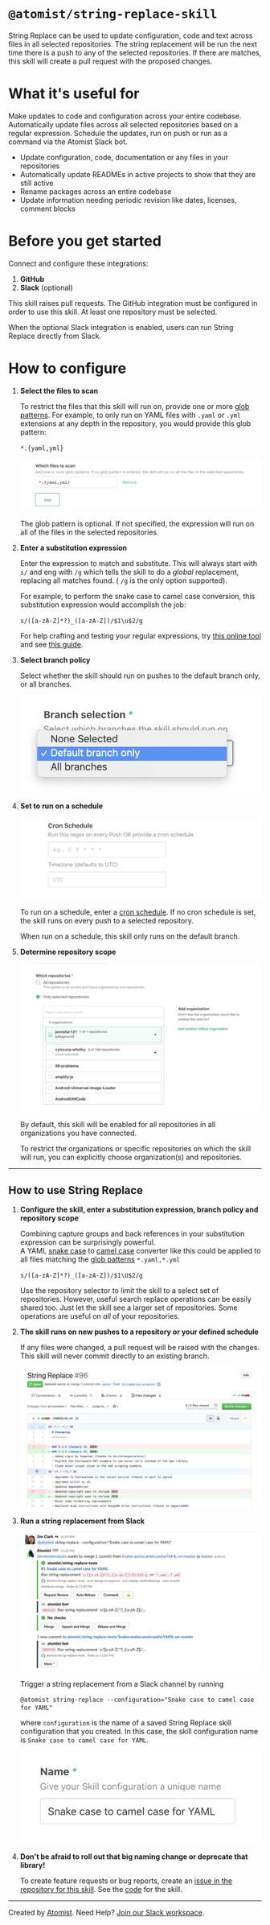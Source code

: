 # `@atomist/string-replace-skill`

String Replace can be used to update configuration, code and text across files
in all selected repositories. The string replacement will be run the next time
there is a push to any of the selected repositories. If there are matches, this
skill will create a pull request with the proposed changes.

<!---atomist-skill-readme:start--->

# What it's useful for

Make updates to code and configuration across your entire codebase.
Automatically update files across all selected repositories based on a regular
expression. Schedule the updates, run on push or run as a command via the
Atomist Slack bot.

-   Update configuration, code, documentation or any files in your repositories
-   Automatically update READMEs in active projects to show that they are still
    active
-   Rename packages across an entire codebase
-   Update information needing periodic revision like dates, licenses, comment
    blocks

# Before you get started

Connect and configure these integrations:

1. **GitHub**
2. **Slack** (optional)

This skill raises pull requests. The GitHub integration must be configured in
order to use this skill. At least one repository must be selected.

When the optional Slack integration is enabled, users can run String Replace
directly from Slack.

# How to configure

1. **Select the files to scan**

    To restrict the files that this skill will run on, provide one or more
    [glob patterns](<https://en.wikipedia.org/wiki/Glob_(programming)>). For
    example, to only run on YAML files with `.yaml` or `.yml` extensions at any
    depth in the repository, you would provide this glob pattern:

    `*.{yaml,yml}`

    ![File glob](docs/images/file-pattern.png)

    The glob pattern is optional. If not specified, the expression will run on
    all of the files in the selected repositories.

2. **Enter a substitution expression**

    Enter the expression to match and substitute. This will always start with
    `s/` and eng with `/g` which tells the skill to do a _global_ replacement,
    replacing all matches found. ( `/g` is the only option supported).

    For example, to perform the snake case to camel case conversion, this
    substitution expression would accomplish the job:

    `s/([a-zA-Z]*?)_([a-zA-Z])/$1\u$2/g`

    For help crafting and testing your regular expressions, try
    [this online tool](https://regex101.com/) and see
    [this guide](https://developer.mozilla.org/en-US/docs/Web/JavaScript/Guide/Regular_Expressions/Cheatsheet).

3. **Select branch policy**

    Select whether the skill should run on pushes to the default branch only, or
    all branches.

    ![branch_policy](docs/images/branch-policy.png)

4. **Set to run on a schedule**

    ![schedule](docs/images/screenshot2.png)

    To run on a schedule, enter a
    [cron schedule](https://en.wikipedia.org/wiki/Cron). If no cron schedule is
    set, the skill runs on every push to a selected repository.

    When run on a schedule, this skill only runs on the default branch.

5. **Determine repository scope**

    ![Repository filter](docs/images/repo-filter.png)

    By default, this skill will be enabled for all repositories in all
    organizations you have connected.

    To restrict the organizations or specific repositories on which the skill
    will run, you can explicitly choose organization(s) and repositories.

---

## How to use String Replace

1. **Configure the skill, enter a substitution expression, branch policy and
   repository scope**

    Combining capture groups and back references in your substitution expression
    can be surprisingly powerful.  
    A YAML [snake case](https://en.wikipedia.org/wiki/Snake_case) to
    [camel case](https://en.wikipedia.org/wiki/Camel_case) converter like this
    could be applied to all files matching the
    [glob patterns](<https://en.wikipedia.org/wiki/Glob_(programming)>)
    `*.yaml,*.yml`

    `s/([a-zA-Z]*?)_([a-zA-Z])/$1\U$2/g`

    Use the repository selector to limit the skill to a select set of
    repositories. However, useful search replace operations can be easily shared
    too. Just let the skill see a larger set of repositories. Some operations
    are useful on _all_ of your repositories.

2) **The skill runs on new pushes to a repository or your defined schedule**

    If any files were changed, a pull request will be raised with the changes.
    This skill will never commit directly to an existing branch.

    ![pull_request](docs/images/pull-request.png)

3) **Run a string replacement from Slack**

    ![slack_cmd](docs/images/slack-command.png)

    Trigger a string replacement from a Slack channel by running

    ```
    @atomist string-replace --configuration="Snake case to camel case for YAML"
    ```

    where `configuration` is the name of a saved String Replace skill
    configuration that you created. In this case, the skill configuration name
    is `Snake case to camel case for YAML`.

    ![config_name](docs/images/configuration-name.png)

4) **Don't be afraid to roll out that big naming change or deprecate that
   library!**

    To create feature requests or bug reports, create an
    [issue in the repository for this skill](https://github.com/atomist-skills/string-replace-skill/issues).
    See the [code](https://github.com/atomist-skills/string-replace-skill) for
    the skill.

<!---atomist-skill-readme:end--->

---

Created by [Atomist][atomist]. Need Help? [Join our Slack workspace][slack].

[atomist]: https://atomist.com/ "Atomist - How Teams Deliver Software"
[slack]: https://join.atomist.com/ "Atomist Community Slack"
